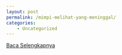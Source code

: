 ```yaml
---
layout: post
permalink: /mimpi-melihat-yang-meninggal/
categories:
    - Uncategorized
---
```


[Baca Selengkapnya](/07)